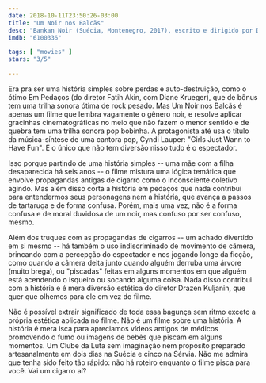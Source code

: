 ```yaml
---
date: 2018-10-11T23:50:26-03:00
title: "Um Noir nos Balcãs"
desc: "Bankan Noir (Suécia, Montenegro, 2017), escrito e dirigido por Drazen Kuljanin, com Disa Ostrand, Johannes Bah Kuhnkee, Sergej Trifunovic.  #mostrasp Crítica escrita para o site CinemAqui."
imdb: "6100336"

tags: [ "movies" ]
stars: "3/5"

---
```

Era pra ser uma história simples sobre perdas e auto-destruição, como o ótimo Em Pedaços (do diretor Fatih Akin, com Diane Krueger), que de bônus tem uma trilha sonora ótima de rock pesado. Mas Um Noir nos Balcãs é apenas um filme que lembra vagamente o gênero noir, e resolve aplicar gracinhas cinematográficas no meio que não fazem o menor sentido e de quebra tem uma trilha sonora pop bobinha. A protagonista até usa o título da música-síntese de uma cantora pop, Cyndi Lauper: "Girls Just Wann to Have Fun". E o único que não tem diversão nisso tudo é o espectador.

Isso porque partindo de uma história simples -- uma mãe com a filha desaparecida há seis anos -- o filme mistura uma lógica temática que envolve propagandas antigas de cigarro como o inconsciente coletivo agindo. Mas além disso corta a história em pedaços que nada contribui para entendermos seus personagens nem a história, que avança a passos de tartaruga e de forma confusa. Porém, mais uma vez, não é a forma confusa e de moral duvidosa de um noir, mas confuso por ser confuso, mesmo.

Além dos truques com as propagandas de cigarros -- um achado divertido em si mesmo --  há também o uso indiscriminado de movimento de câmera, brincando com a percepção do espectador e nos jogando longe da ficção, como quando a câmera deita junto quando alguém derruba uma árvore (muito brega), ou "piscadas" feitas em alguns momentos em que alguém está acendendo o isqueiro ou socando alguma coisa. Nada disso contribui com a história e é mera diversão estética do diretor Drazen Kuljanin, que quer que olhemos para ele em vez do filme.

Não é possível extrair significado de toda essa bagunça sem ritmo exceto a própria estética aplicada no filme. Não é um filme sobre uma história. A história é mera isca para apreciamos vídeos antigos de médicos promovendo o fumo ou imagens de bebês que piscam em alguns momentos. Um Clube da Luta sem imaginação nem propósito preparado artesanalmente em dois dias na Suécia e cinco na Sérvia. Não me admira que tenha sido feito tão rápido: não há roteiro enquanto o filme pisca para você. Vai um cigarro aí?
